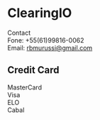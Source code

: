 # ClearingIO

Contact<br/>
Fone: +55(61)99816-0062<br/>
Email: rbmurussi@gmail.com<br/>

## Credit Card

MasterCard<br/>
Visa<br/>
ELO<br/>
Cabal


